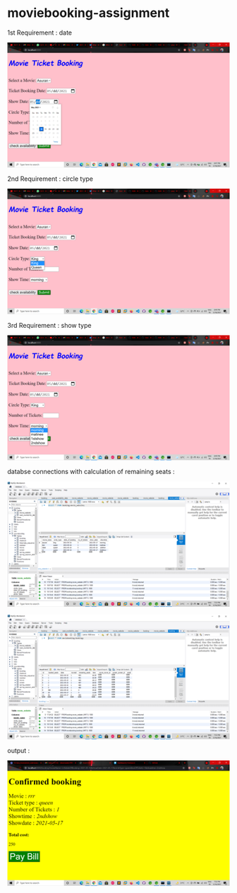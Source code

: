 # moviebooking-assignment


1st Requirement : date 

![Alt Text](https://github.com/vikramltts/moviebooking-assignment/blob/main/images/Screenshot%20(88).png)

2nd Requirement : circle type 

![Alt Text](https://github.com/vikramltts/moviebooking-assignment/blob/main/images/Screenshot%20(90).png)

3rd Requirement : show type 

![Alt Text](https://github.com/vikramltts/moviebooking-assignment/blob/main/images/Screenshot%20(89).png)

databse connections with calculation of remaining seats : 

![Alt Text](https://github.com/vikramltts/moviebooking-assignment/blob/main/images/Screenshot%20(87).png)

![Alt Text](https://github.com/vikramltts/moviebooking-assignment/blob/main/images/Screenshot%20(86).png)

output : 

![Alt Text](https://github.com/vikramltts/moviebooking-assignment/blob/main/images/Screenshot%20(85).png)





